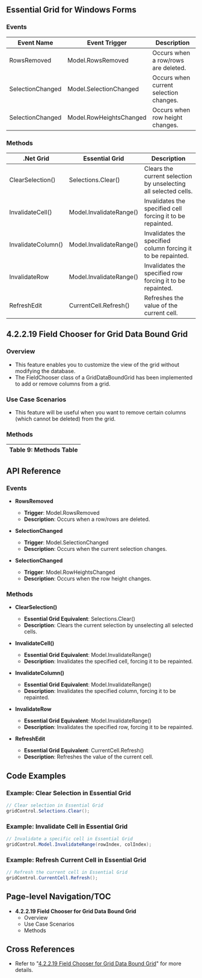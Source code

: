 <!--
source: image
domain: syncfusion-sdk
task: pdf-ocr-to-markdown
language: en
source_filename: page_590.jpeg
document_name: grid
page_number: 590
page_id: grid#page_590
product: Syncfusion Winforms
version: 11.4.0.26
timestamp: 2025-08-09T06:26:50Z
fidelity: lossless
-->

## Essential Grid for Windows Forms

### Events

| Event Name      | Event Trigger                | Description                                    |
|------------------|------------------------------|------------------------------------------------|
| RowsRemoved      | Model.RowsRemoved           | Occurs when a row/rows are deleted.            |
| SelectionChanged | Model.SelectionChanged      | Occurs when current selection changes.         |
| SelectionChanged | Model.RowHeightsChanged     | Occurs when row height changes.                |

### Methods

| .Net Grid               | Essential Grid                    | Description                                                                 |
|--------------------------|------------------------------------|-----------------------------------------------------------------------------|
| ClearSelection()        | Selections.Clear()              | Clears the current selection by unselecting all selected cells.              |
| InvalidateCell()        | Model.InvalidateRange()          | Invalidates the specified cell forcing it to be repainted.                   |
| InvalidateColumn()      | Model.InvalidateRange()          | Invalidates the specified column forcing it to be repainted.                 |
| InvalidateRow           | Model.InvalidateRange()          | Invalidates the specified row forcing it to be repainted.                    |
| RefreshEdit             | CurrentCell.Refresh()            | Refreshes the value of the current cell.                                     |

## 4.2.2.19 Field Chooser for Grid Data Bound Grid

### Overview
- This feature enables you to customize the view of the grid without modifying the database.
- The FieldChooser class of a GridDataBoundGrid has been implemented to add or remove columns from a grid.

### Use Case Scenarios
- This feature will be useful when you want to remove certain columns (which cannot be deleted) from the grid.

### Methods

| Table 9: Methods Table |
|-------------------------|

## API Reference

### Events

- **RowsRemoved**
  - **Trigger**: Model.RowsRemoved
  - **Description**: Occurs when a row/rows are deleted.
  
- **SelectionChanged**
  - **Trigger**: Model.SelectionChanged
  - **Description**: Occurs when the current selection changes.
  
- **SelectionChanged**
  - **Trigger**: Model.RowHeightsChanged
  - **Description**: Occurs when the row height changes.

### Methods

- **ClearSelection()**
  - **Essential Grid Equivalent**: Selections.Clear()
  - **Description**: Clears the current selection by unselecting all selected cells.

- **InvalidateCell()**
  - **Essential Grid Equivalent**: Model.InvalidateRange()
  - **Description**: Invalidates the specified cell, forcing it to be repainted.

- **InvalidateColumn()**
  - **Essential Grid Equivalent**: Model.InvalidateRange()
  - **Description**: Invalidates the specified column, forcing it to be repainted.

- **InvalidateRow**
  - **Essential Grid Equivalent**: Model.InvalidateRange()
  - **Description**: Invalidates the specified row, forcing it to be repainted.

- **RefreshEdit**
  - **Essential Grid Equivalent**: CurrentCell.Refresh()
  - **Description**: Refreshes the value of the current cell.

## Code Examples

### Example: Clear Selection in Essential Grid

```csharp
// Clear selection in Essential Grid
gridControl.Selections.Clear();
```

### Example: Invalidate Cell in Essential Grid

```csharp
// Invalidate a specific cell in Essential Grid
gridControl.Model.InvalidateRange(rowIndex, colIndex);
```

### Example: Refresh Current Cell in Essential Grid

```csharp
// Refresh the current cell in Essential Grid
gridControl.CurrentCell.Refresh();
```

## Page-level Navigation/TOC

- **4.2.2.19 Field Chooser for Grid Data Bound Grid**
  - Overview
  - Use Case Scenarios
  - Methods

## Cross References

- Refer to "[4.2.2.19 Field Chooser for Grid Data Bound Grid](#4.2.2.19-field-chooser-for-grid-data-bound-grid)" for more details.

<!-- tags: [winforms, essentialgrid, grid, events, methods, fieldchooser] keywords: [selection, grid, invalidate, refresh, rowremoved, selectionchanged, rowheightschanged] -->